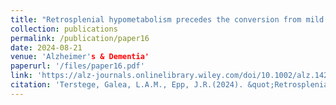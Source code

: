```yaml
---
title: "Retrosplenial hypometabolism precedes the conversion from mild cognitive impairment to Alzheimer's disease."
collection: publications
permalink: /publication/paper16 
date: 2024-08-21
venue: 'Alzheimer's & Dementia'
paperurl: '/files/paper16.pdf'
link: 'https://alz-journals.onlinelibrary.wiley.com/doi/10.1002/alz.14258'
citation: 'Terstege, Galea, L.A.M., Epp, J.R.(2024). &quot;Retrosplenial hypometabolism precedes the conversion from mild cognitive impairment to Alzheimer's disease.&quot; <i>Molecular Brain</i>.'
---
```

